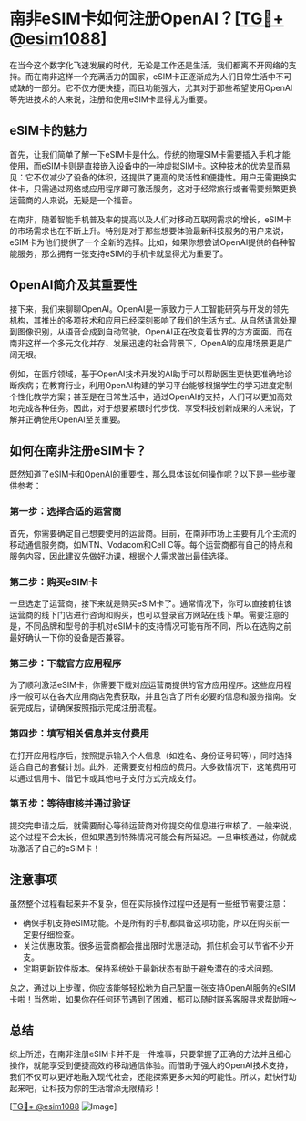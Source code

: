 # 南非eSIM卡如何注册OpenAI？[[TG💪+ @esim1088](https://t.me/s/esim1088)]

在当今这个数字化飞速发展的时代，无论是工作还是生活，我们都离不开网络的支持。而在南非这样一个充满活力的国家，eSIM卡正逐渐成为人们日常生活中不可或缺的一部分。它不仅方便快捷，而且功能强大，尤其对于那些希望使用OpenAI等先进技术的人来说，注册和使用eSIM卡显得尤为重要。

## eSIM卡的魅力

首先，让我们简单了解一下eSIM卡是什么。传统的物理SIM卡需要插入手机才能使用，而eSIM卡则是直接嵌入设备中的一种虚拟SIM卡。这种技术的优势显而易见：它不仅减少了设备的体积，还提供了更高的灵活性和便捷性。用户无需更换实体卡，只需通过网络或应用程序即可激活服务，这对于经常旅行或者需要频繁更换运营商的人来说，无疑是一个福音。

在南非，随着智能手机普及率的提高以及人们对移动互联网需求的增长，eSIM卡的市场需求也在不断上升。特别是对于那些想要体验最新科技服务的用户来说，eSIM卡为他们提供了一个全新的选择。比如，如果你想尝试OpenAI提供的各种智能服务，那么拥有一张支持eSIM的手机卡就显得尤为重要了。

## OpenAI简介及其重要性

接下来，我们来聊聊OpenAI。OpenAI是一家致力于人工智能研究与开发的领先机构，其推出的多项技术和应用已经深刻影响了我们的生活方式。从自然语言处理到图像识别，从语音合成到自动驾驶，OpenAI正在改变着世界的方方面面。而在南非这样一个多元文化并存、发展迅速的社会背景下，OpenAI的应用场景更是广阔无垠。

例如，在医疗领域，基于OpenAI技术开发的AI助手可以帮助医生更快更准确地诊断疾病；在教育行业，利用OpenAI构建的学习平台能够根据学生的学习进度定制个性化教学方案；甚至是在日常生活中，通过OpenAI的支持，人们可以更加高效地完成各种任务。因此，对于想要紧跟时代步伐、享受科技创新成果的人来说，了解并正确使用OpenAI至关重要。

## 如何在南非注册eSIM卡？

既然知道了eSIM卡和OpenAI的重要性，那么具体该如何操作呢？以下是一些步骤供参考：

### 第一步：选择合适的运营商

首先，你需要确定自己想要使用的运营商。目前，在南非市场上主要有几个主流的移动通信服务商，如MTN、Vodacom和Cell C等。每个运营商都有自己的特点和服务内容，因此建议先做好功课，根据个人需求做出最佳选择。

### 第二步：购买eSIM卡

一旦选定了运营商，接下来就是购买eSIM卡了。通常情况下，你可以直接前往该运营商的线下门店进行咨询和购买，也可以登录官方网站在线下单。需要注意的是，不同品牌和型号的手机对eSIM卡的支持情况可能有所不同，所以在选购之前最好确认一下你的设备是否兼容。

### 第三步：下载官方应用程序

为了顺利激活eSIM卡，你需要下载对应运营商提供的官方应用程序。这些应用程序一般可以在各大应用商店免费获取，并且包含了所有必要的信息和服务指南。安装完成后，请确保按照指示完成注册流程。

### 第四步：填写相关信息并支付费用

在打开应用程序后，按照提示输入个人信息（如姓名、身份证号码等），同时选择适合自己的套餐计划。此外，还需要支付相应的费用。大多数情况下，这笔费用可以通过信用卡、借记卡或其他电子支付方式完成支付。

### 第五步：等待审核并通过验证

提交完申请之后，就需要耐心等待运营商对你提交的信息进行审核了。一般来说，这个过程不会太长，但如果遇到特殊情况可能会有所延迟。一旦审核通过，你就成功激活了自己的eSIM卡！

## 注意事项

虽然整个过程看起来并不复杂，但在实际操作过程中还是有一些细节需要注意：

- 确保手机支持eSIM功能。不是所有的手机都具备这项功能，所以在购买前一定要仔细检查。
- 关注优惠政策。很多运营商都会推出限时优惠活动，抓住机会可以节省不少开支。
- 定期更新软件版本。保持系统处于最新状态有助于避免潜在的技术问题。

总之，通过以上步骤，你应该能够轻松地为自己配置一张支持OpenAI服务的eSIM卡啦！当然啦，如果你在任何环节遇到了困难，都可以随时联系客服寻求帮助哦～

## 总结

综上所述，在南非注册eSIM卡并不是一件难事，只要掌握了正确的方法并且细心操作，就能享受到便捷高效的移动通信体验。而借助于强大的OpenAI技术支持，我们不仅可以更好地融入现代社会，还能探索更多未知的可能性。所以，赶快行动起来吧，让科技为你的生活增添无限精彩！

[[TG💪+ @esim1088](https://t.me/s/esim1088) ![Image](https://i.postimg.cc/4NQfJmqS/Snipaste-2025-05-13-00-14-12.png)]